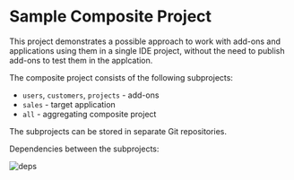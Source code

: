 # Sample Composite Project

This project demonstrates a possible approach to work with add-ons and applications using them in a single IDE project, without the need to publish add-ons to test them in the applcation.

The composite project consists of the following subprojects:

- `users`, `customers`, `projects` - add-ons
- `sales` - target application
- `all` - aggregating composite project

The subprojects can be stored in separate Git repositories.

Dependencies between the subprojects:

![deps](http://www.plantuml.com/plantuml/png/SoWkIImgAStDuOekJin9BOvLqDMrKuWkBKujAev55KikBIx9pyKKBoZAJobDBW4AmvMW6GDJWYRia9gN0hGP0000)
